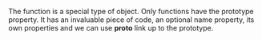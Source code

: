 The function is a special type of object. Only functions have the prototype property.
It has an invaluable piece of code, an optional name property, its own properties and we can use **proto** link up to the prototype.

<!-- Function has Code, Name(optional), Properties, and Prototype( :{__proto__, …} ). -->
